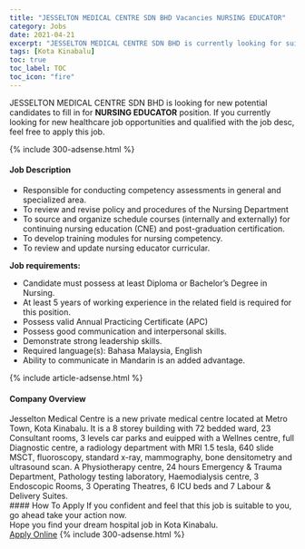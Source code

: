 ```yaml
---
title: "JESSELTON MEDICAL CENTRE SDN BHD Vacancies NURSING EDUCATOR" 
category: Jobs 
date: 2021-04-21 
excerpt: "JESSELTON MEDICAL CENTRE SDN BHD is currently looking for suitable person to fill in the NURSING EDUCATOR which positioned at Kota Kinabalu" 
tags: [Kota Kinabalu] 
toc: true 
toc_label: TOC 
toc_icon: "fire" 
--- 
```


<p>JESSELTON MEDICAL CENTRE SDN BHD is looking for new potential candidates to fill in for <b>NURSING EDUCATOR</b> position. If you currently looking for new healthcare job opportunities and qualified with the job desc, feel free to apply this job.
</p>{% include 300-adsense.html %} 
<div><div><h4>Job Description</h4></div><div><div><span><div><ul><li>Responsible for conducting competency assessments in general and specialized area.</li><li>To review and revise policy and procedures of the Nursing Department</li><li>To source and organize schedule courses (internally and externally) for continuing nursing education (CNE) and post-graduation certification.</li><li>To develop training modules for nursing competency.</li><li>To review and update nursing educator curricular.</li></ul><p><strong>Job requirements:</strong></p><ul><li>Candidate must possess at least Diploma or Bachelor&#8217;s Degree in Nursing.</li><li>At least 5 years of working experience in the related field is required for this position.</li><li>Possess valid Annual Practicing Certificate (APC)</li><li>Possess good communication and interpersonal skills.</li><li>Demonstrate strong leadership skills.</li><li>Required language(s): Bahasa Malaysia, English</li><li>Ability to communicate in Mandarin is an added advantage.</li></ul></div></span></div></div></div> 
{% include article-adsense.html %} 
<div><div><h4>Company Overview</h4></div><div><div><span><div><div>Jesselton Medical Centre is a new private medical centre located&#160;at Metro Town, Kota Kinabalu. It is a 8 storey building with&#160;72 bedded ward,&#160;23 Consultant rooms, 3 levels car parks and euipped with a Wellnes centre, full Diagnostic centre, a radiology department with MRI 1.5 tesla, 640 slide MSCT, fluoroscopy, standard x-ray, mammography, bone densitometry and ultrasound scan. A Physiotherapy centre, 24 hours Emergency &amp; Trauma Department, Pathology testing laboratory, Haemodialysis centre, 3 Endoscopic Rooms, 3 Operating Theatres, 6&#160;ICU beds and 7 Labour &amp; Delivery Suites.</div></div></span></div></div></div> 
#### How To Apply 
If you confident and feel that this job is suitable to you, go ahead take your action now. <br/> 
Hope you find your dream hospital job in Kota Kinabalu. <br/> 
<a href="https://www.jobstreet.com.my/en/job/nursing-educator-4514020?jobId=jobstreet-my-job-4514020" class="btn btn--warning" target="_blank" rel="nofollow noopenner">Apply Online</a> 
{% include 300-adsense.html %} 